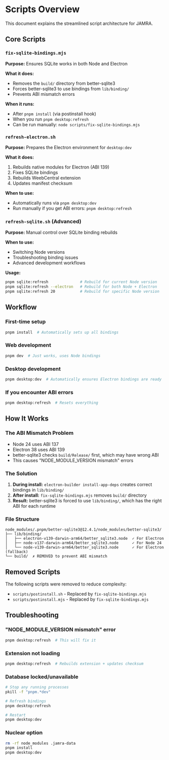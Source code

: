 # Scripts Overview

This document explains the streamlined script architecture for JAMRA.

## Core Scripts

### `fix-sqlite-bindings.mjs`
**Purpose:** Ensures SQLite works in both Node and Electron

**What it does:**
- Removes the `build/` directory from better-sqlite3
- Forces better-sqlite3 to use bindings from `lib/binding/`
- Prevents ABI mismatch errors

**When it runs:**
- After `pnpm install` (via postinstall hook)
- When you run `pnpm desktop:refresh`
- Can be run manually: `node scripts/fix-sqlite-bindings.mjs`

### `refresh-electron.sh`
**Purpose:** Prepares the Electron environment for `desktop:dev`

**What it does:**
1. Rebuilds native modules for Electron (ABI 139)
2. Fixes SQLite bindings
3. Rebuilds WeebCentral extension
4. Updates manifest checksum

**When to use:**
- Automatically runs via `pnpm desktop:dev`
- Run manually if you get ABI errors: `pnpm desktop:refresh`

### `refresh-sqlite.sh` (Advanced)
**Purpose:** Manual control over SQLite binding rebuilds

**When to use:**
- Switching Node versions
- Troubleshooting binding issues
- Advanced development workflows

**Usage:**
```bash
pnpm sqlite:refresh              # Rebuild for current Node version
pnpm sqlite:refresh --electron   # Rebuild for both Node + Electron
pnpm sqlite:refresh 20           # Rebuild for specific Node version
```

## Workflow

### First-time setup
```bash
pnpm install  # Automatically sets up all bindings
```

### Web development
```bash
pnpm dev  # Just works, uses Node bindings
```

### Desktop development
```bash
pnpm desktop:dev  # Automatically ensures Electron bindings are ready
```

### If you encounter ABI errors
```bash
pnpm desktop:refresh  # Resets everything
```

## How It Works

### The ABI Mismatch Problem
- Node 24 uses ABI 137
- Electron 38 uses ABI 139
- better-sqlite3 checks `build/Release/` first, which may have wrong ABI
- This causes "NODE_MODULE_VERSION mismatch" errors

### The Solution
1. **During install:** `electron-builder install-app-deps` creates correct bindings in `lib/binding/`
2. **After install:** `fix-sqlite-bindings.mjs` removes `build/` directory
3. **Result:** better-sqlite3 is forced to use `lib/binding/`, which has the right ABI for each runtime

### File Structure
```
node_modules/.pnpm/better-sqlite3@12.4.1/node_modules/better-sqlite3/
├── lib/binding/
│   ├── electron-v139-darwin-arm64/better_sqlite3.node  ✓ For Electron
│   ├── node-v137-darwin-arm64/better_sqlite3.node      ✓ For Node 24
│   └── node-v139-darwin-arm64/better_sqlite3.node      ✓ For Electron (fallback)
└── build/  ✗ REMOVED to prevent ABI mismatch
```

## Removed Scripts

The following scripts were removed to reduce complexity:
- `scripts/postinstall.sh` - Replaced by `fix-sqlite-bindings.mjs`
- `scripts/postinstall.mjs` - Replaced by `fix-sqlite-bindings.mjs`

## Troubleshooting

### "NODE_MODULE_VERSION mismatch" error
```bash
pnpm desktop:refresh  # This will fix it
```

### Extension not loading
```bash
pnpm desktop:refresh  # Rebuilds extension + updates checksum
```

### Database locked/unavailable
```bash
# Stop any running processes
pkill -f "pnpm.*dev"

# Refresh bindings
pnpm desktop:refresh

# Restart
pnpm desktop:dev
```

### Nuclear option
```bash
rm -rf node_modules .jamra-data
pnpm install
pnpm desktop:dev
```
